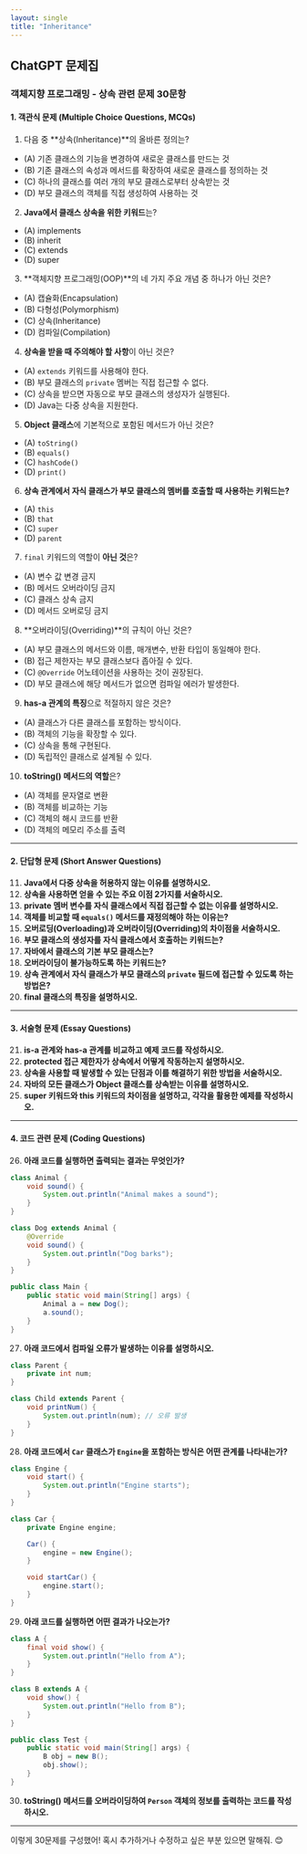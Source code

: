 ```yaml
---
layout: single
title: "Inheritance"
---
```


## ChatGPT 문제집

### **객체지향 프로그래밍 - 상속 관련 문제 30문항**

#### **1. 객관식 문제 (Multiple Choice Questions, MCQs)**

1. 다음 중 **상속(Inheritance)**의 올바른 정의는?
  - (A) 기존 클래스의 기능을 변경하여 새로운 클래스를 만드는 것
  - (B) 기존 클래스의 속성과 메서드를 확장하여 새로운 클래스를 정의하는 것
  - (C) 하나의 클래스를 여러 개의 부모 클래스로부터 상속받는 것
  - (D) 부모 클래스의 객체를 직접 생성하여 사용하는 것

2. **Java에서 클래스 상속을 위한 키워드**는?
  - (A) implements
  - (B) inherit
  - (C) extends
  - (D) super

3. **객체지향 프로그래밍(OOP)**의 네 가지 주요 개념 중 하나가 아닌 것은?
  - (A) 캡슐화(Encapsulation)
  - (B) 다형성(Polymorphism)
  - (C) 상속(Inheritance)
  - (D) 컴파일(Compilation)

4. **상속을 받을 때 주의해야 할 사항**이 아닌 것은?
  - (A) `extends` 키워드를 사용해야 한다.
  - (B) 부모 클래스의 `private` 멤버는 직접 접근할 수 없다.
  - (C) 상속을 받으면 자동으로 부모 클래스의 생성자가 실행된다.
  - (D) Java는 다중 상속을 지원한다.

5. **Object 클래스**에 기본적으로 포함된 메서드가 아닌 것은?
  - (A) `toString()`
  - (B) `equals()`
  - (C) `hashCode()`
  - (D) `print()`

6. **상속 관계에서 자식 클래스가 부모 클래스의 멤버를 호출할 때 사용하는 키워드는?**
  - (A) `this`
  - (B) `that`
  - (C) `super`
  - (D) `parent`

7. `final` 키워드의 역할이 **아닌 것**은?
  - (A) 변수 값 변경 금지
  - (B) 메서드 오버라이딩 금지
  - (C) 클래스 상속 금지
  - (D) 메서드 오버로딩 금지

8. **오버라이딩(Overriding)**의 규칙이 아닌 것은?
  - (A) 부모 클래스의 메서드와 이름, 매개변수, 반환 타입이 동일해야 한다.
  - (B) 접근 제한자는 부모 클래스보다 좁아질 수 있다.
  - (C) `@Override` 어노테이션을 사용하는 것이 권장된다.
  - (D) 부모 클래스에 해당 메서드가 없으면 컴파일 에러가 발생한다.

9. **has-a 관계의 특징**으로 적절하지 않은 것은?
  - (A) 클래스가 다른 클래스를 포함하는 방식이다.
  - (B) 객체의 기능을 확장할 수 있다.
  - (C) 상속을 통해 구현된다.
  - (D) 독립적인 클래스로 설계될 수 있다.

10. **toString() 메서드의 역할**은?
- (A) 객체를 문자열로 변환
- (B) 객체를 비교하는 기능
- (C) 객체의 해시 코드를 반환
- (D) 객체의 메모리 주소를 출력

---

#### **2. 단답형 문제 (Short Answer Questions)**

11. **Java에서 다중 상속을 허용하지 않는 이유를 설명하시오.**
12. **상속을 사용하면 얻을 수 있는 주요 이점 2가지를 서술하시오.**
13. **private 멤버 변수를 자식 클래스에서 직접 접근할 수 없는 이유를 설명하시오.**
14. **객체를 비교할 때 `equals()` 메서드를 재정의해야 하는 이유는?**
15. **오버로딩(Overloading)과 오버라이딩(Overriding)의 차이점을 서술하시오.**
16. **부모 클래스의 생성자를 자식 클래스에서 호출하는 키워드는?**
17. **자바에서 클래스의 기본 부모 클래스는?**
18. **오버라이딩이 불가능하도록 하는 키워드는?**
19. **상속 관계에서 자식 클래스가 부모 클래스의 `private` 필드에 접근할 수 있도록 하는 방법은?**
20. **final 클래스의 특징을 설명하시오.**

---

#### **3. 서술형 문제 (Essay Questions)**

21. **is-a 관계와 has-a 관계를 비교하고 예제 코드를 작성하시오.**
22. **protected 접근 제한자가 상속에서 어떻게 작동하는지 설명하시오.**
23. **상속을 사용할 때 발생할 수 있는 단점과 이를 해결하기 위한 방법을 서술하시오.**
24. **자바의 모든 클래스가 Object 클래스를 상속받는 이유를 설명하시오.**
25. **super 키워드와 this 키워드의 차이점을 설명하고, 각각을 활용한 예제를 작성하시오.**

---

#### **4. 코드 관련 문제 (Coding Questions)**

26. **아래 코드를 실행하면 출력되는 결과는 무엇인가?**

   ```java
   class Animal {
       void sound() {
           System.out.println("Animal makes a sound");
       }
   }

   class Dog extends Animal {
       @Override
       void sound() {
           System.out.println("Dog barks");
       }
   }

   public class Main {
       public static void main(String[] args) {
           Animal a = new Dog();
           a.sound();
       }
   }
   ```

27. **아래 코드에서 컴파일 오류가 발생하는 이유를 설명하시오.**

   ```java
   class Parent {
       private int num;
   }

   class Child extends Parent {
       void printNum() {
           System.out.println(num); // 오류 발생
       }
   }
   ```

28. **아래 코드에서 `Car` 클래스가 `Engine`을 포함하는 방식은 어떤 관계를 나타내는가?**

   ```java
   class Engine {
       void start() {
           System.out.println("Engine starts");
       }
   }

   class Car {
       private Engine engine;

       Car() {
           engine = new Engine();
       }

       void startCar() {
           engine.start();
       }
   }
   ```

29. **아래 코드를 실행하면 어떤 결과가 나오는가?**

   ```java
   class A {
       final void show() {
           System.out.println("Hello from A");
       }
   }

   class B extends A {
       void show() {
           System.out.println("Hello from B");
       }
   }

   public class Test {
       public static void main(String[] args) {
           B obj = new B();
           obj.show();
       }
   }
   ```

30. **toString() 메서드를 오버라이딩하여 `Person` 객체의 정보를 출력하는 코드를 작성하시오.**

---

이렇게 30문제를 구성했어! 혹시 추가하거나 수정하고 싶은 부분 있으면 말해줘. 😊

